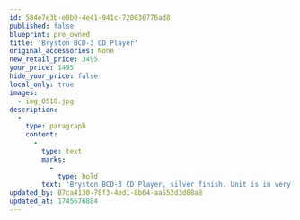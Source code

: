 ```yaml
---
id: 584e7e3b-e0b0-4e41-941c-720036776ad8
published: false
blueprint: pre_owned
title: 'Bryston BCD-3 CD Player'
original_accessories: None
new_retail_price: 3495
your_price: 1495
hide_your_price: false
local_only: true
images:
  - img_0518.jpg
description:
  -
    type: paragraph
    content:
      -
        type: text
        marks:
          -
            type: bold
        text: 'Bryston BCD-3 CD Player, silver finish. Unit is in very good physical and functional condition - no original box and packing. Remote control was optional and not included, but can be purchased separately. Unit sold as new for $3,500.00'
updated_by: 87ca4130-78f3-4ed1-8b64-aa552d3d08a8
updated_at: 1745676884
---
```

